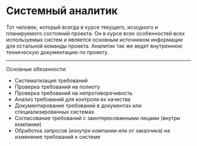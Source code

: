 # Системный аналитик

Тот человек, который всегда в курсе текущего, исходного и планируемого состояний проекта. Он в курсе всех особенностей всех используемых систем и является основным источником информации для остальной команды проекта. Аналитик так же ведет внутреннюю техническую документацию по проекту.

----------

Основные обязанности:

- Систематизация требований
- Проверка требований на полноту
- Проверка требований на непротиворечивость
- Анализ требований для контроля их качества
- Документирование требований в документах или специализированных системах
- Согласование требований с заинтересованными лицами (внутри компании)
- Обработка запросов (изнутри компании или от заказчика) на изменение требований к системе
